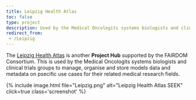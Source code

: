 ```yaml
---
title: Leipzig Health Atlas
toc: false
type: project
description: Used by the Medical Oncologits systems biologists and clinical trials groups.
redirect_from:
 - /Leipzig
---
```




The [Leipzig Health Atlas](https://www.health-atlas.de) is another **Project Hub** supported by the FAIRDOM Consortium. This is used by the Medical Oncologits systems biologists and clinical trials groups to manage, organise and store models data and metadata on psecific use cases for their related medical research fields.



{% include image.html file="Leipzig.png" alt="Leipzig Health Atlas SEEK" click=true class='screenshot' %}

